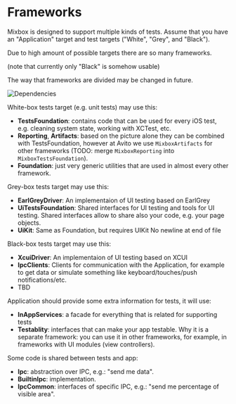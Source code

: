 # Frameworks

Mixbox is designed to support multiple kinds of tests. Assume that you have an "Application" target and test targets ("White", "Grey", and "Black").

Due to high amount of possible targets there are so many frameworks.

(note that currently only "Black" is somehow usable)

The way that frameworks are divided may be changed in future.

![Dependencies](Images/Dependencies.png)

White-box tests target (e.g. unit tests) may use this:

* **TestsFoundation**: contains code that can be used for every iOS test, e.g. cleaning system state, working with XCTest, etc.
* **Reporting**, **Artifacts**: based on the picture alone they can be combined with TestsFoundation, however at Avito we use `MixboxArtifacts` for other frameworks (TODO: merge `MixboxReporting` into `MixboxTestsFoundation`).
* **Foundation**: just very generic utilities that are used in almost every other framework.

Grey-box tests target may use this:

* **EarlGreyDriver**: An implementaion of UI testing based on EarlGrey
* **UiTestsFoundation**: Shared interfaces for UI testing and tools for UI testing. Shared interfaces allow to share also your code, e.g. your page objects.
* **UiKit**: Same as Foundation, but requires UIKit
 No newline at end of file
 
Black-box tests target may use this:

* **XcuiDriver**: An implementaion of UI testing based on XCUI
* **IpcClients**: Clients for communication with the Application, for example to get data or simulate something like keyboard/touches/push notifications/etc.
* TBD

Application should provide some extra information for tests, it will use:

* **InAppServices**: a facade for everything that is related for supporting tests
* **Testablity**: interfaces that can make your app testable. Why it is a separate framework: you can use it in other frameworks, for example, in frameworks with UI modules (view controllers).

Some code is shared between tests and app:
* **Ipc**: abstraction over IPC, e.g.: "send me data".
* **BuiltinIpc**: implementation.
* **IpcCommon**: interfaces of specific IPC, e.g.: "send me percentage of visible area".


